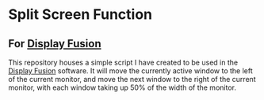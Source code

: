 # Split Screen Function

## For [Display Fusion][df]

This repository houses a simple script I have created to be used in the [Display Fusion][df] software. It will move the currently active window to the left of the current monitor, and move the next window to the right of the current monitor, with each window taking up 50% of the width of the monitor.

[df]: https://www.displayfusion.com/